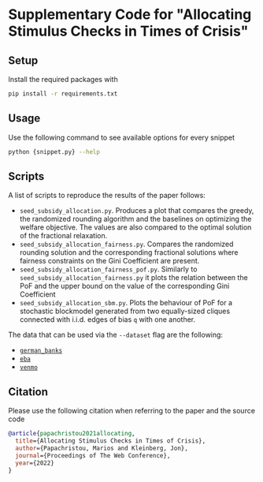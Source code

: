 # Supplementary Code for "Allocating Stimulus Checks in Times of Crisis"

## Setup

Install the required packages with

```bash
pip install -r requirements.txt
```

## Usage

Use the following command to see available options for every snippet

```bash
python {snippet.py} --help
```

## Scripts

A list of scripts to reproduce the results of the paper follows:

* `seed_subsidy_allocation.py`. Produces a plot that compares the greedy, the randomized rounding algorithm and the baselines on optimizing the welfare objective. The values are also compared to the optimal solution of the fractional relaxation.
* `seed_subsidy_allocation_fairness.py`. Compares the randomized rounding solution and the corresponding fractional solutions where fairness constraints on the Gini Coefficient are present.
* `seed_subsidy_allocation_fairness_pof.py`. Similarly to `seed_subsidy_allocation_fairness.py` it plots the relation between the PoF and the upper bound on the value of the corresponding Gini Coefficient
* `seed_subsidy_allocation_sbm.py`. Plots the behaviour of PoF for a stochastic blockmodel generated from two equally-sized cliques connected with i.i.d. edges of bias `q` with one another.

The data that can be used via the `--dataset` flag are the following:

* [`german_banks`](https://papers.ssrn.com/sol3/papers.cfm?abstract_id=3771035)
* [`eba`](https://papers.ssrn.com/sol3/papers.cfm?abstract_id=2642423)
* [`venmo`](https://github.com/sa7mon/venmo-data)

## Citation

Please use the following citation when referring to the paper and the source code

```bibtex
@article{papachristou2021allocating,
  title={Allocating Stimulus Checks in Times of Crisis},
  author={Papachristou, Marios and Kleinberg, Jon},
  journal={Proceedings of The Web Conference},
  year={2022}
}
```
